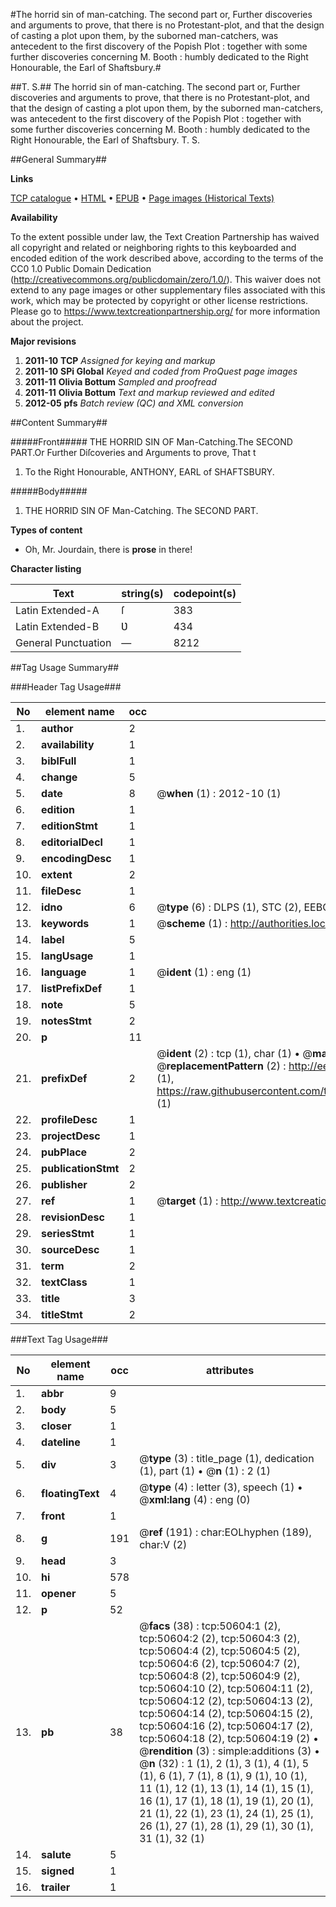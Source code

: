 #The horrid sin of man-catching. The second part or, Further discoveries and arguments to prove, that there is no Protestant-plot, and that the design of casting a plot upon them, by the suborned man-catchers, was antecedent to the first discovery of the Popish Plot : together with some further discoveries concerning M. Booth : humbly dedicated to the Right Honourable, the Earl of Shaftsbury.#

##T. S.##
The horrid sin of man-catching. The second part or, Further discoveries and arguments to prove, that there is no Protestant-plot, and that the design of casting a plot upon them, by the suborned man-catchers, was antecedent to the first discovery of the Popish Plot : together with some further discoveries concerning M. Booth : humbly dedicated to the Right Honourable, the Earl of Shaftsbury.
T. S.

##General Summary##

**Links**

[TCP catalogue](http://www.ota.ox.ac.uk/tcp/)  • 
[HTML](http://tei.it.ox.ac.uk/tcp/Texts-HTML/free/A58/A58716.html)  • 
[EPUB](http://tei.it.ox.ac.uk/tcp/Texts-EPUB/free/A58/A58716.epub) • 
[Page images (Historical Texts)](https://historicaltexts.jisc.ac.uk/eebo-11902839e)

**Availability**

To the extent possible under law, the Text Creation Partnership has waived all copyright and related or neighboring rights to this keyboarded and encoded edition of the work described above, according to the terms of the CC0 1.0 Public Domain Dedication (http://creativecommons.org/publicdomain/zero/1.0/). This waiver does not extend to any page images or other supplementary files associated with this work, which may be protected by copyright or other license restrictions. Please go to https://www.textcreationpartnership.org/ for more information about the project.

**Major revisions**

1. __2011-10__ __TCP__ *Assigned for keying and markup*
1. __2011-10__ __SPi Global__ *Keyed and coded from ProQuest page images*
1. __2011-11__ __Olivia Bottum__ *Sampled and proofread*
1. __2011-11__ __Olivia Bottum__ *Text and markup reviewed and edited*
1. __2012-05__ __pfs__ *Batch review (QC) and XML conversion*

##Content Summary##

#####Front#####
THE HORRID SIN OF Man-Catching.The SECOND PART.Or Further Diſcoveries and Arguments to prove, That t
1. To the Right Honourable, ANTHONY, EARL of SHAFTSBURY.

#####Body#####

1. THE HORRID SIN OF Man-Catching. The SECOND PART.

**Types of content**

  * Oh, Mr. Jourdain, there is **prose** in there!

**Character listing**


|Text|string(s)|codepoint(s)|
|---|---|---|
|Latin Extended-A|ſ|383|
|Latin Extended-B|Ʋ|434|
|General Punctuation|—|8212|

##Tag Usage Summary##

###Header Tag Usage###

|No|element name|occ|attributes|
|---|---|---|---|
|1.|__author__|2||
|2.|__availability__|1||
|3.|__biblFull__|1||
|4.|__change__|5||
|5.|__date__|8| @__when__ (1) : 2012-10 (1)|
|6.|__edition__|1||
|7.|__editionStmt__|1||
|8.|__editorialDecl__|1||
|9.|__encodingDesc__|1||
|10.|__extent__|2||
|11.|__fileDesc__|1||
|12.|__idno__|6| @__type__ (6) : DLPS (1), STC (2), EEBO-CITATION (1), OCLC (1), VID (1)|
|13.|__keywords__|1| @__scheme__ (1) : http://authorities.loc.gov/ (1)|
|14.|__label__|5||
|15.|__langUsage__|1||
|16.|__language__|1| @__ident__ (1) : eng (1)|
|17.|__listPrefixDef__|1||
|18.|__note__|5||
|19.|__notesStmt__|2||
|20.|__p__|11||
|21.|__prefixDef__|2| @__ident__ (2) : tcp (1), char (1)  •  @__matchPattern__ (2) : ([0-9\-]+):([0-9IVX]+) (1), (.+) (1)  •  @__replacementPattern__ (2) : http://eebo.chadwyck.com/downloadtiff?vid=$1&page=$2 (1), https://raw.githubusercontent.com/textcreationpartnership/Texts/master/tcpchars.xml#$1 (1)|
|22.|__profileDesc__|1||
|23.|__projectDesc__|1||
|24.|__pubPlace__|2||
|25.|__publicationStmt__|2||
|26.|__publisher__|2||
|27.|__ref__|1| @__target__ (1) : http://www.textcreationpartnership.org/docs/. (1)|
|28.|__revisionDesc__|1||
|29.|__seriesStmt__|1||
|30.|__sourceDesc__|1||
|31.|__term__|2||
|32.|__textClass__|1||
|33.|__title__|3||
|34.|__titleStmt__|2||


###Text Tag Usage###

|No|element name|occ|attributes|
|---|---|---|---|
|1.|__abbr__|9||
|2.|__body__|5||
|3.|__closer__|1||
|4.|__dateline__|1||
|5.|__div__|3| @__type__ (3) : title_page (1), dedication (1), part (1)  •  @__n__ (1) : 2 (1)|
|6.|__floatingText__|4| @__type__ (4) : letter (3), speech (1)  •  @__xml:lang__ (4) : eng (0)|
|7.|__front__|1||
|8.|__g__|191| @__ref__ (191) : char:EOLhyphen (189), char:V (2)|
|9.|__head__|3||
|10.|__hi__|578||
|11.|__opener__|5||
|12.|__p__|52||
|13.|__pb__|38| @__facs__ (38) : tcp:50604:1 (2), tcp:50604:2 (2), tcp:50604:3 (2), tcp:50604:4 (2), tcp:50604:5 (2), tcp:50604:6 (2), tcp:50604:7 (2), tcp:50604:8 (2), tcp:50604:9 (2), tcp:50604:10 (2), tcp:50604:11 (2), tcp:50604:12 (2), tcp:50604:13 (2), tcp:50604:14 (2), tcp:50604:15 (2), tcp:50604:16 (2), tcp:50604:17 (2), tcp:50604:18 (2), tcp:50604:19 (2)  •  @__rendition__ (3) : simple:additions (3)  •  @__n__ (32) : 1 (1), 2 (1), 3 (1), 4 (1), 5 (1), 6 (1), 7 (1), 8 (1), 9 (1), 10 (1), 11 (1), 12 (1), 13 (1), 14 (1), 15 (1), 16 (1), 17 (1), 18 (1), 19 (1), 20 (1), 21 (1), 22 (1), 23 (1), 24 (1), 25 (1), 26 (1), 27 (1), 28 (1), 29 (1), 30 (1), 31 (1), 32 (1)|
|14.|__salute__|5||
|15.|__signed__|1||
|16.|__trailer__|1||
